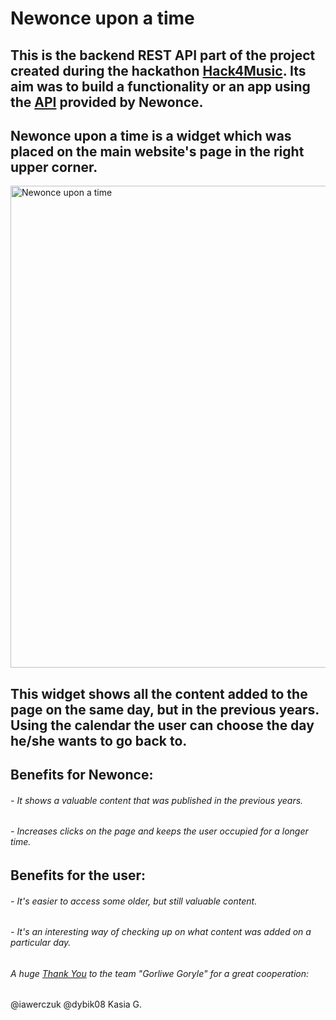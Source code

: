 # Newonce upon a time 
## This is the backend REST API part of the project created during the hackathon [Hack4Music](https://www.elpassion.com/hack4music).  Its aim was to build a functionality or an app using the [API](https://newonce-api.herokuapp.com/api) provided by Newonce.

## Newonce upon a time is a widget which was placed on the main website's page in the right upper corner.

<img width="771" alt="Newonce upon a time" src="https://user-images.githubusercontent.com/79336389/142887916-f55980ce-e081-467f-a616-ded003f11e80.png">

## This widget shows all the content added to the page on the same day, but in the previous years. Using the calendar the user can choose the day he/she wants to go back to.

## Benefits for Newonce:
###### - It shows a valuable content that was published in the previous years.
###### - Increases clicks on the page and keeps the user occupied for a longer time.

## Benefits for the user:
###### - It's easier to access some older, but still valuable content.
###### - It's an interesting way of checking up on what content was added on a particular day.



###### A huge [Thank You](https://tenor.com/view/love-you-love-blow-kiss-hearts-in-love-gif-16591672) to the team "Gorliwe Goryle" for a great cooperation:
@iawerczuk
@dybik08
Kasia G.
